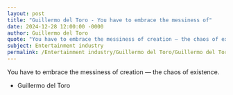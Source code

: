 ```yaml
---
layout: post
title: "Guillermo del Toro - You have to embrace the messiness of"
date: 2024-12-28 12:00:00 -0000
author: Guillermo del Toro
quote: "You have to embrace the messiness of creation — the chaos of existence."
subject: Entertainment industry
permalink: /Entertainment industry/Guillermo del Toro/Guillermo del Toro - You have to embrace the messiness of
---
```


You have to embrace the messiness of creation — the chaos of existence.

- Guillermo del Toro
